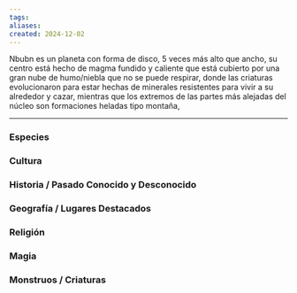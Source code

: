 ```yaml
---
tags: 
aliases: 
created: 2024-12-02
---
```


Nbubn es un planeta con forma de disco, 5 veces más alto que ancho, su centro está hecho de magma fundido y caliente que está cubierto por una gran nube de humo/niebla que no se puede respirar, donde las criaturas evolucionaron para estar hechas de minerales resistentes para vivir a su alrededor y cazar, mientras que los extremos de las partes más alejadas del núcleo son formaciones heladas tipo montaña, 

---
### Especies
### Cultura
### Historia / Pasado Conocido y Desconocido
### Geografía / Lugares Destacados
### Religión
### Magia
### Monstruos / Criaturas
